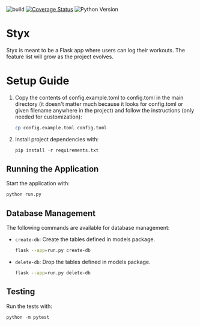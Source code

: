 ![build](https://github.com/elhusseiniali/flask-boilerplate/workflows/build/badge.svg)
[![Coverage Status](https://coveralls.io/repos/github/elhusseiniali/styx/badge.svg?branch=master)](https://coveralls.io/github/elhusseiniali/styx?branch=master)
![Python Version](https://img.shields.io/badge/python-%3E%3D3.9-3776AB?logo=python&logoColor=white)
# Styx
Styx is meant to be a Flask app where users can log their workouts. The feature list will grow as the project evolves.

# Setup Guide

1. Copy the contents of config.example.toml to config.toml in the main directory (it doesn't matter much because it looks for config.toml or given filename anywhere in the project) and follow the instructions (only needed for customization):
    ```bash
    cp config.example.toml config.toml
    ```

2. Install project dependencies with:
    ```python
    pip install -r requirements.txt
    ```

## Running the Application

Start the application with:
```python
python run.py
```

## Database Management

The following commands are available for database management:
- `create-db`: Create the tables defined in models package.
    ```bash
    flask --app=run.py create-db
    ```

- `delete-db`: Drop the tables defined in models package.
    ```bash
    flask --app=run.py delete-db
    ```

## Testing

Run the tests with:
```python
python -m pytest
```